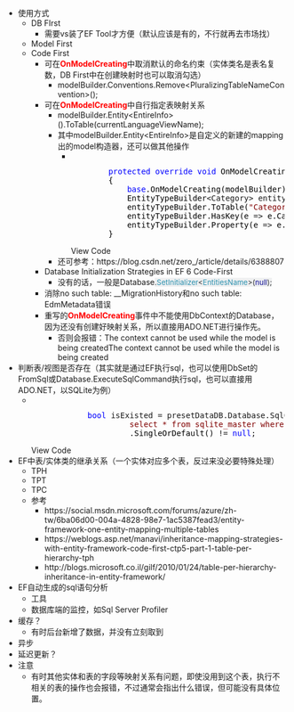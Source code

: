 <ul>
<li>使用方式
<ul>
<li>DB FIrst
<ul>
<li>需要vs装了EF Tool才方便（默认应该是有的，不行就再去市场找）</li>
</ul>
</li>
<li>Model First</li>
<li>Code First
<ul>
<li>可在<span style="color: #ff0000;"><strong>OnModelCreating</strong></span>中取消默认的命名约束（实体类名是表名复数，DB First中在创建映射时也可以取消勾选）
<ul>
<li>modelBuilder.Conventions.Remove&lt;PluralizingTableNameConvention&gt;();</li>
</ul>
</li>
<li>可在<span style="color: #ff0000;"><strong>OnModelCreating</strong></span>中自行指定表映射关系
<ul>
<li>modelBuilder.Entity&lt;EntireInfo&gt;().ToTable(currentLanguageViewName);</li>
<li>其中modelBuilder.Entity&lt;EntireInfo&gt;是自定义的新建的mapping出的model构造器，还可以做其他操作
<ul>
<li>
<div class="cnblogs_code" onclick="cnblogs_code_show('d4cd7332-bb4f-4131-92eb-61205ced6312')"><img id="code_img_closed_d4cd7332-bb4f-4131-92eb-61205ced6312" class="code_img_closed" src="http://images.cnblogs.com/OutliningIndicators/ContractedBlock.gif" alt="" /><img id="code_img_opened_d4cd7332-bb4f-4131-92eb-61205ced6312" class="code_img_opened" style="display: none;" onclick="cnblogs_code_hide('d4cd7332-bb4f-4131-92eb-61205ced6312',event)" src="http://images.cnblogs.com/OutliningIndicators/ExpandedBlockStart.gif" alt="" />
<div id="cnblogs_code_open_d4cd7332-bb4f-4131-92eb-61205ced6312" class="cnblogs_code_hide">
<pre>        <span style="color: #0000ff;">protected</span> <span style="color: #0000ff;">override</span> <span style="color: #0000ff;">void</span><span style="color: #000000;"> OnModelCreating(ModelBuilder modelBuilder)
        {
            </span><span style="color: #0000ff;">base</span><span style="color: #000000;">.OnModelCreating(modelBuilder);
            EntityTypeBuilder</span>&lt;Category&gt; entityTypeBuilder = modelBuilder.Entity&lt;Category&gt;<span style="color: #000000;">();
            entityTypeBuilder.ToTable(</span><span style="color: #800000;">"</span><span style="color: #800000;">Category</span><span style="color: #800000;">"</span><span style="color: #000000;">);
            entityTypeBuilder.HasKey(e </span>=&gt;<span style="color: #000000;"> e.CategoryID);
            entityTypeBuilder.Property(e </span>=&gt;<span style="color: #000000;"> e.CategoryID).UseSqlServerIdentityColumn();
        }</span></pre>
</div>
<span class="cnblogs_code_collapse">View Code</span></div>
</li>
</ul>
</li>
<li>还可参考：https://blog.csdn.net/zero_/article/details/6388807</li>
</ul>
</li>
<li>Database Initialization Strategies in EF 6 Code-First
<ul>
<li>没有的话，一般是Database<span class="pun" style="font-family: inherit; font-style: inherit; font-variant: inherit; font-weight: inherit; white-space: inherit; background-color: #eff0f1; font-size: 13px; margin: 0px; padding: 0px; border: 0px; font-stretch: inherit; line-height: inherit; vertical-align: baseline; box-sizing: inherit; color: #303336;">.</span><span class="typ" style="font-family: inherit; font-style: inherit; font-variant: inherit; font-weight: inherit; white-space: inherit; background-color: #eff0f1; font-size: 13px; margin: 0px; padding: 0px; border: 0px; font-stretch: inherit; line-height: inherit; vertical-align: baseline; box-sizing: inherit; color: #2b91af;">SetInitializer</span><span class="pun" style="font-family: inherit; font-style: inherit; font-variant: inherit; font-weight: inherit; white-space: inherit; background-color: #eff0f1; font-size: 13px; margin: 0px; padding: 0px; border: 0px; font-stretch: inherit; line-height: inherit; vertical-align: baseline; box-sizing: inherit; color: #303336;">&lt;</span><span class="typ" style="font-family: inherit; font-style: inherit; font-variant: inherit; font-weight: inherit; white-space: inherit; background-color: #eff0f1; font-size: 13px; margin: 0px; padding: 0px; border: 0px; font-stretch: inherit; line-height: inherit; vertical-align: baseline; box-sizing: inherit; color: #2b91af;">EntitiesName</span><span class="pun" style="font-family: inherit; font-style: inherit; font-variant: inherit; font-weight: inherit; white-space: inherit; background-color: #eff0f1; font-size: 13px; margin: 0px; padding: 0px; border: 0px; font-stretch: inherit; line-height: inherit; vertical-align: baseline; box-sizing: inherit; color: #303336;">&gt;(</span><span class="kwd" style="font-family: inherit; font-style: inherit; font-variant: inherit; font-weight: inherit; white-space: inherit; background-color: #eff0f1; font-size: 13px; margin: 0px; padding: 0px; border: 0px; font-stretch: inherit; line-height: inherit; vertical-align: baseline; box-sizing: inherit; color: #101094;">null</span><span class="pun" style="font-family: inherit; font-style: inherit; font-variant: inherit; font-weight: inherit; white-space: inherit; background-color: #eff0f1; font-size: 13px; margin: 0px; padding: 0px; border: 0px; font-stretch: inherit; line-height: inherit; vertical-align: baseline; box-sizing: inherit; color: #303336;">);</span></li>
</ul>
</li>
<li>消除no such table: __MigrationHistory和no such table: EdmMetadata错误</li>
<li>重写的<span style="color: #ff0000;"><strong>OnModelCreating</strong></span>事件中不能使用DbContext的Database，因为还没有创建好映射关系，所以直接用ADO.NET进行操作先。
<ul>
<li>否则会报错：The context cannot be used while the model is being createdThe context cannot be used while the model is being created</li>
</ul>
</li>
</ul>
</li>
</ul>
</li>
<li>判断表/视图是否存在（其实就是通过EF执行sql，也可以使用DbSet的FromSql或Database.ExecuteSqlCommand执行sql，也可以直接用ADO.NET，以SQLite为例）
<ul>
<li>
<div class="cnblogs_code" onclick="cnblogs_code_show('697a86cb-13ba-40a0-914c-455f918eec0a')"><img id="code_img_closed_697a86cb-13ba-40a0-914c-455f918eec0a" class="code_img_closed" src="http://images.cnblogs.com/OutliningIndicators/ContractedBlock.gif" alt="" /><img id="code_img_opened_697a86cb-13ba-40a0-914c-455f918eec0a" class="code_img_opened" style="display: none;" onclick="cnblogs_code_hide('697a86cb-13ba-40a0-914c-455f918eec0a',event)" src="http://images.cnblogs.com/OutliningIndicators/ExpandedBlockStart.gif" alt="" />
<div id="cnblogs_code_open_697a86cb-13ba-40a0-914c-455f918eec0a" class="cnblogs_code_hide">
<pre>            <span style="color: #0000ff;">bool</span> isExisted = presetDataDB.Database.SqlQuery&lt;<span style="color: #0000ff;">int</span>?&gt;(<span style="color: #800000;">@"</span><span style="color: #800000;">
                     select * from sqlite_master where type = 'table' and name = '{</span><span style="color: #800000;">"</span> + currentLanguageViewName + <span style="color: #800000;">"</span><span style="color: #800000;">}'</span><span style="color: #800000;">"</span><span style="color: #000000;">)
                     .SingleOrDefault() </span>!= <span style="color: #0000ff;">null</span>;</pre>
</div>
<span class="cnblogs_code_collapse">View Code</span></div>
</li>
</ul>
</li>
<li>EF中表/实体类的继承关系（一个实体对应多个表，反过来没必要特殊处理）
<ul>
<li>TPH</li>
<li>TPT</li>
<li>TPC</li>
<li>参考
<ul>
<li>https://social.msdn.microsoft.com/forums/azure/zh-tw/6ba06d00-004a-4828-98e7-1ac5387fead3/entity-framework-one-entity-mapping-multiple-tables</li>
<li>https://weblogs.asp.net/manavi/inheritance-mapping-strategies-with-entity-framework-code-first-ctp5-part-1-table-per-hierarchy-tph</li>
<li>http://blogs.microsoft.co.il/gilf/2010/01/24/table-per-hierarchy-inheritance-in-entity-framework/</li>
</ul>
</li>
</ul>
</li>
<li>EF自动生成的sql语句分析
<ul>
<li>工具</li>
<li>数据库端的监控，如Sql Server Profiler</li>
</ul>
</li>
<li>缓存？
<ul>
<li>有时后台新增了数据，并没有立刻取到</li>
</ul>
</li>
<li>异步</li>
<li>延迟更新？</li>
<li>注意
<ul>
<li>有时其他实体和表的字段等映射关系有问题，即使没用到这个表，执行不相关的表的操作也会报错，不过通常会指出什么错误，但可能没有具体位置。</li>
</ul>
</li>
</ul>